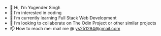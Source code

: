 - 👋 Hi, I’m Yogender Singh
- 👀 I’m interested in coding
- 🌱 I’m currently learning Full Stack Web Development
- 💞️ I’m looking to collaborate on The Odin Project or other similar projects
- 📫 How to reach me: mail me @ ys251294@gmail.com

<!---
ys251294/ys251294 is a ✨ special ✨ repository because its `README.md` (this file) appears on your GitHub profile.
You can click the Preview link to take a look at your changes.
--->
